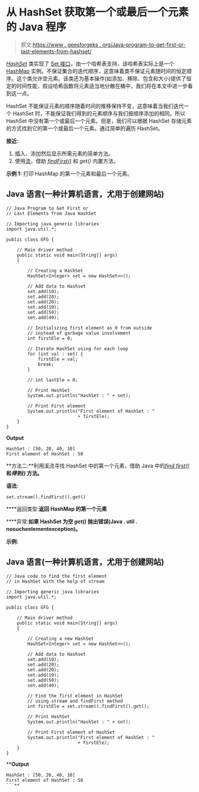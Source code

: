 # 从 HashSet 获取第一个或最后一个元素的 Java 程序

> 原文:[https://www . geesforgeks . org/Java-program-to-get-first-or-last-elements-from-hashset/](https://www.geeksforgeeks.org/java-program-to-get-first-or-last-elements-from-hashset/)

[*HashSet*](https://www.geeksforgeeks.org/hashset-in-java/) 类实现了 [Set 接口](https://www.geeksforgeeks.org/set-in-java/)，由一个哈希表支持，该哈希表实际上是一个 [HashMap](https://www.geeksforgeeks.org/java-util-hashmap-in-java/) 实例。不保证集合的迭代顺序，这意味着类不保证元素随时间的恒定顺序。这个类允许空元素。该类还为基本操作(如添加、移除、包含和大小)提供了恒定的时间性能，假设哈希函数将元素适当地分散在桶中，我们将在本文中进一步看到这一点。

HashSet 不能保证元素的顺序随着时间的推移保持不变，这意味着当我们迭代一个 HashSet 时，不能保证我们得到的元素顺序与我们按顺序添加的相同。所以 HashSet 中没有第一个或最后一个元素。但是，我们可以根据 HashSet 存储元素的方式找到它的第一个或最后一个元素。通过简单的遍历 HashSet。

**接近:**

1.  插入、添加然后显示所需元素的简单方法。
2.  使用[流](https://www.geeksforgeeks.org/stream-in-java/)，借助 [*findFirst()*](https://www.geeksforgeeks.org/stream-findfirst-java-examples/) 和 *get()* 内置方法。

**示例 1:** 打印 HashMap 的第一个元素和最后一个元素。

## Java 语言(一种计算机语言，尤用于创建网站)

```
// Java Program to Get First or
// Last Elements from Java HashSet

// Importing java generic libraries
import java.util.*;

public class GFG {

    // Main driver method
    public static void main(String[] args)
    {

        // Creating a HashSet
        HashSet<Integer> set = new HashSet<>();

        // Add data to Hashset
        set.add(10);
        set.add(20);
        set.add(20);
        set.add(10);
        set.add(50);
        set.add(40);

        // Initializing first element as 0 from outside
        // instead of garbage value involvement
        int firstEle = 0;

        // Iterate HashSet using for each loop
        for (int val : set) {
            firstEle = val;
            break;
        }

        // int lastEle = 0;

        // Print HashSet
        System.out.println("HashSet : " + set);

        // Print First element
        System.out.println("First element of HashSet : "
                           + firstEle);
    }
}
```

**Output**

```
HashSet : [50, 20, 40, 10]
First element of HashSet : 50
```

**方法二:**利用溪流寻找 HashSet 中的第一个元素，借助 Java 中的[*find first()*](https://www.geeksforgeeks.org/stream-findfirst-java-examples/)**和*得到()* 方法。**

****语法:****

```
set.stream().findFirst().get()
```

****返回类型:**返回 HashMap 的第一个元素**

****异常:**如果 HashSet 为空 ***get()*** 抛出错误(Java . util . nosucheelementexception)。**

****示例:****

## **Java 语言(一种计算机语言，尤用于创建网站)**

```
// Java code to find the first element
// in HashSet with the help of stream

// Importing generic java libraries
import java.util.*;

public class GFG {

    // Main driver method
    public static void main(String[] args)
    {

        // Creating a new HashSet
        HashSet<Integer> set = new HashSet<>();

        // Add data to Hashset
        set.add(10);
        set.add(20);
        set.add(20);
        set.add(10);
        set.add(50);
        set.add(40);

        // Find the first element in HashSet
        // using stream and findFirst method
        int firstEle = set.stream().findFirst().get();

        // Print HashSet
        System.out.println("HashSet : " + set);

        // Print First element of HashSet
        System.out.println("First element of HashSet : "
                           + firstEle);
    }
}
```

****Output**

```
HashSet : [50, 20, 40, 10]
First element of HashSet : 50
```**